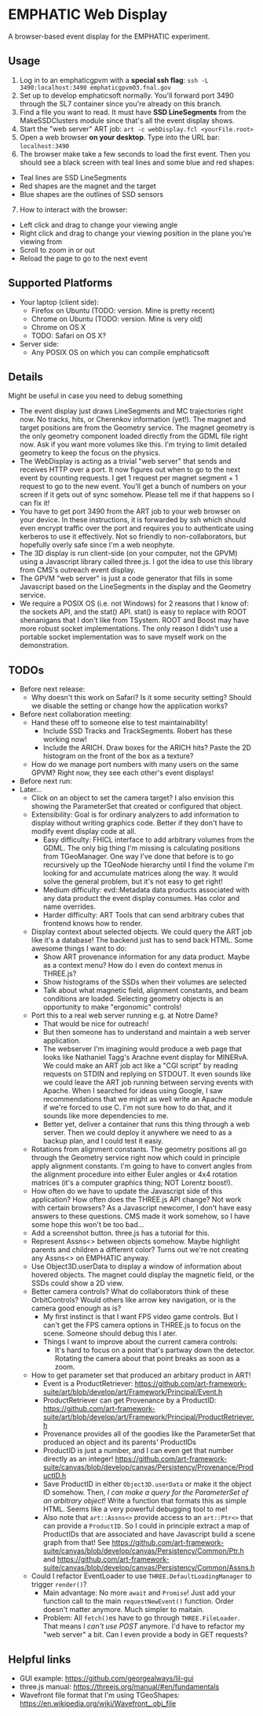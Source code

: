 # EMPHATIC Web Display
A browser-based event display for the EMPHATIC experiment.

## Usage
1. Log in to an emphaticgpvm with a **special ssh flag**: `ssh -L 3490:localhost:3490 emphaticgpvm03.fnal.gov`
2. Set up to develop emphaticsoft normally.  You'll forward port 3490 through the SL7 container since you're already on this branch.
3. Find a file you want to read.  It must have **SSD LineSegments** from the MakeSSDClusters module since that's all the event display shows.
4. Start the "web server" ART job: `art -c webDisplay.fcl <yourFile.root>`
5. Open a web browser **on your desktop**.  Type into the URL bar: `localhost:3490`
6. The browser make take a few seconds to load the first event.  Then you should see a black screen with teal lines and some blue and red shapes:
  - Teal lines are SSD LineSegments
  - Red shapes are the magnet and the target
  - Blue shapes are the outlines of SSD sensors
7. How to interact with the browser:
  - Left click and drag to change your viewing angle
  - Right click and drag to change your viewing position in the plane you're viewing from
  - Scroll to zoom in or out
  - Reload the page to go to the next event

## Supported Platforms
- Your laptop (client side):
  - Firefox on Ubuntu (TODO: version.  Mine is pretty recent)
  - Chrome on Ubuntu (TODO: version.  Mine is very old)
  - Chrome on OS X
  - TODO: Safari on OS X?
- Server side:
  - Any POSIX OS on which you can compile emphaticsoft

## Details
Might be useful in case you need to debug something

- The event display just draws LineSegments and MC trajectories right now.  No tracks, hits, or Cherenkov information (yet!).  The magnet and target positions are from the Geometry service.  The magnet geometry is the only geometry component loaded directly from the GDML file right now.  Ask if you want more volumes like this.  I'm trying to limit detailed geometry to keep the focus on the physics.
- The WebDisplay is acting as a trivial "web server" that sends and receives HTTP over a port.  It now figures out when to go to the next event by counting requests.  I get 1 request per magnet segment + 1 request to go to the new event.  You'll get a bunch of numbers on your screen if it gets out of sync somehow.  Please tell me if that happens so I can fix it!
- You have to get port 3490 from the ART job to your web browser on your device.  In these instructions, it is forwarded by ssh which should even encrypt traffic over the port and requires you to authenticate using kerberos to use it effectively.  Not so friendly to non-collaborators, but hopefully overly safe since I'm a web neophyte.
- The 3D display is run client-side (on your computer, not the GPVM) using a Javascript library called three.js.  I got the idea to use this library from CMS's outreach event display.
- The GPVM "web server" is just a code generator that fills in some Javascript based on the LineSegments in the display and the Geometry service.
- We require a POSIX OS (i.e. not Windows) for 2 reasons that I know of: the sockets API, and the stat() API.  stat() is easy to replace with ROOT shenanigans that I don't like from TSystem.  ROOT and Boost may have more robust socket implementations.  The only reason I didn't use a portable socket implementation was to save myself work on the demonstration.

## TODOs
- Before next release:
  - Why doesn't this work on Safari?  Is it some security setting?  Should we disable the setting or change how the application works?
- Before next collaboration meeting:
  - Hand these off to someone else to test maintainability!
    - Include SSD Tracks and TrackSegments.  Robert has these working now!
    - Include the ARICH.  Draw boxes for the ARICH hits?  Paste the 2D histogram on the front of the box as a texture?
  - How do we manage port numbers with many users on the same GPVM?  Right now, they see each other's event displays!
- Before next run:
- Later...
  - Click on an object to set the camera target?  I also envision this showing the ParameterSet that created or configured that object.
  - Extensibility: Goal is for ordinary analyzers to add information to display without writing graphics code.  Better if they don't have to modify event display code at all.
    - Easy difficulty: FHICL interface to add arbitrary volumes from the GDML.  The only big thing I'm missing is calculating positions from TGeoManager.  One way I've done that before is to go recursively up the TGeoNode hierarchy until I find the volume I'm looking for and accumulate matrices along the way.  It would solve the general problem, but it's not easy to get right!
    - Medium difficulty: evd::Metadata data products associated with any data product the event display consumes.  Has color and name overrides.
    - Harder difficulty: ART Tools that can send arbitrary cubes that frontend knows how to render.
  - Display context about selected objects.  We could query the ART job like it's a database!  The backend just has to send back HTML.  Some awesome things I want to do:
    - Show ART provenance information for any data product.  Maybe as a context menu?  How do I even do context menus in THREE.js?
    - Show histograms of the SSDs when their volumes are selected
    - Talk about what magnetic field, alignment constants, and beam conditions are loaded.  Selecting geometry objects is an opportunity to make "ergonomic" controls!
  - Port this to a real web server running e.g. at Notre Dame?
    - That would be nice for outreach!
    - But then someone has to understand and maintain a web server application.
    - The webserver I'm imagining would produce a web page that looks like Nathaniel Tagg's Arachne event display for MINERvA.  We could make an ART job act like a "CGI script" by reading requests on STDIN and replying on STDOUT.  It even sounds like we could leave the ART job running between serving events with Apache.  When I searched for ideas using Google, I saw recommendations that we might as well write an Apache module if we're forced to use C.  I'm not sure how to do that, and it sounds like more dependencies to me.
    - Better yet, deliver a container that runs this thing through a web server.  Then we could deploy it anywhere we need to as a backup plan, and I could test it easiy.
  - Rotations from alignment constants.  The geometry positions all go through the Geometry service right now which could in principle apply alignment constants.  I'm going to have to convert angles from the alignment procedure into either Euler angles or 4x4 rotation matrices (it's a computer graphics thing; NOT Lorentz boost!).
  - How often do we have to update the Javascript side of this application?  How often does the THREE.js API change?  Not work with certain browsers?  As a Javascript newcomer, I don't have easy answers to these questions.  CMS made it work somehow, so I have some hope this won't be too bad...
  - Add a screenshot button.  three.js has a tutorial for this.
  - Represent Assns<> between objects somehow.  Maybe highlight parents and children a different color?  Turns out we're not creating any Assns<> on EMPHATIC anyway.
  - Use Object3D.userData to display a window of information about hovered objects.  The magnet could display the magnetic field, or the SSDs could show a 2D view.
  - Better camera controls?  What do collaborators think of these OrbitControls?  Would others like arrow key navigation, or is the camera good enough as is?
    - My first instinct is that I want FPS video game controls.  But I can't get the FPS camera options in THREE.js to focus on the scene.  Someone should debug this l
ater.
    - Things I want to improve about the current camera controls:
      - It's hard to focus on a point that's partway down the detector.  Rotating the camera about that point breaks as soon as a zoom.
  - How to get parameter set that produced an arbitary product in ART!
    - Event is a ProductRetriever: https://github.com/art-framework-suite/art/blob/develop/art/Framework/Principal/Event.h
    - ProductRetriever can get Provenance by a ProductID: https://github.com/art-framework-suite/art/blob/develop/art/Framework/Principal/ProductRetriever.h
    - Provenance provides all of the goodies like the ParameterSet that produced an object and its parents' ProductIDs
    - ProductID is just a number, and I can even get that number directly as an integer!  https://github.com/art-framework-suite/canvas/blob/develop/canvas/Persistency/Provenance/ProductID.h
    - Save ProductID in either `Object3D.userData` or make it the object ID somehow.  Then, *I can make a query for the ParameterSet of an arbitrary object*!  Write a function that formats this as simple HTML.  Seems like a very powerful debugging tool to me!
    - Also note that `art::Assns<>` provide access to an `art::Ptr<>` that can provide a `ProductID`.  So I could in principle extract a map of ProductIDs that are associated and have Javascript build a scene graph from that!  See https://github.com/art-framework-suite/canvas/blob/develop/canvas/Persistency/Common/Ptr.h and https://github.com/art-framework-suite/canvas/blob/develop/canvas/Persistency/Common/Assns.h
  - Could I refactor EventLoader to use `THREE.DefaultLoadingManager` to trigger `render()`?
    - Main advantage: No more `await` and `Promise`!  Just add your function call to the main `requestNewEvent()` function.  Order doesn't matter anymore.  Much simpler to maitain.
    - Problem: All `fetch()`es have to go through `THREE.FileLoader`.  That means I *can't use POST* anymore.  I'd have to refactor my "web server" a bit.  Can I even provide a body in GET requests?

## Helpful links
- GUI example: https://github.com/georgealways/lil-gui
- three.js manual: https://threejs.org/manual/#en/fundamentals
- Wavefront file format that I'm using TGeoShapes: https://en.wikipedia.org/wiki/Wavefront_.obj_file

